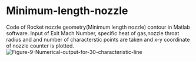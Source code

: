 # Minimum-length-nozzle
Code of Rocket nozzle geometry(Minimum length nozzle) contour in Matlab software. Input of Exit Mach Number, specific heat of gas,nozzle throat radius and and number of characterstic points are taken and x-y  coordinate of nozzle counter is plotted.
![Figure-9-Numerical-output-for-30-characteristic-line](https://user-images.githubusercontent.com/90648715/133485220-a82feffe-8442-4891-be6b-04bb61077787.png)
